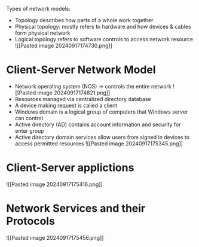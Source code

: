 Types of network models:
+ Topology describes how parts of a whole work together
+ Physical topology: mostly refers to hardware and how devices & cables form physical network
+ Logical topology refers to software controls to access network resource
![[Pasted image 20240917174730.png]]

# Client-Server Network Model
+ Network operating system (NOS) -> controls the entire network
![[Pasted image 20240917174821.png]]
+ Resources managed via centralized directory database
+ A device making request is called a client
+ Windows domain is a logical group of computers that Windows server can control
+ Active directory (AD) contains account information and security for enter group
+ Active directory domain services allow users from signed in devices to access permitted resources
![[Pasted image 20240917175345.png]]
# Client-Server applictions
![[Pasted image 20240917175416.png]]

# Network Services and their Protocols
![[Pasted image 20240917175456.png]]

